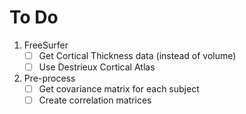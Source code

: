 # **To Do**  
1. FreeSurfer
   - [ ] Get Cortical Thickness data (instead of volume)
   - [ ] Use Destrieux Cortical Atlas

2. Pre-process
   - [ ] Get covariance matrix for each subject
   - [ ] Create correlation matrices
